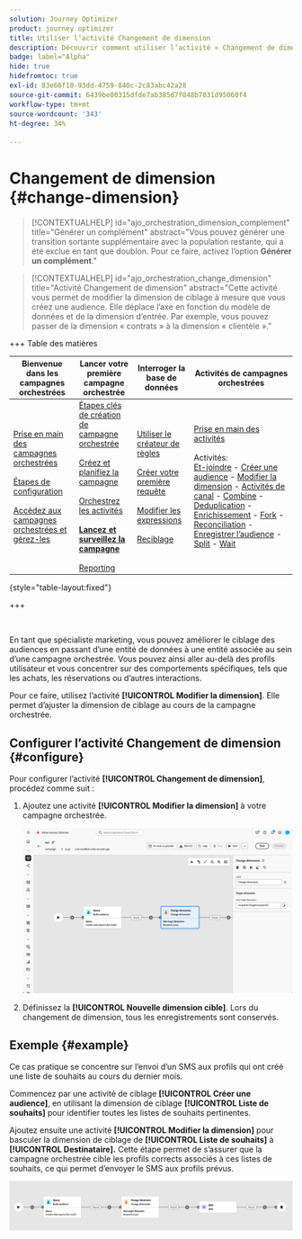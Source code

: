 ```yaml
---
solution: Journey Optimizer
product: journey optimizer
title: Utiliser l’activité Changement de dimension
description: Découvrir comment utiliser l’activité « Changement de dimension »
badge: label="Alpha"
hide: true
hidefromtoc: true
exl-id: 83e66f10-93dd-4759-840c-2c83abc42a28
source-git-commit: 6439be00315dfde7ab385d7f848b7031d95060f4
workflow-type: tm+mt
source-wordcount: '343'
ht-degree: 34%

---
```


# Changement de dimension {#change-dimension}

>[!CONTEXTUALHELP]
>id="ajo_orchestration_dimension_complement"
>title="Générer un complément"
>abstract="Vous pouvez générer une transition sortante supplémentaire avec la population restante, qui a été exclue en tant que doublon. Pour ce faire, activez l’option **Générer un complément**."

>[!CONTEXTUALHELP]
>id="ajo_orchestration_change_dimension"
>title="Activité Changement de dimension"
>abstract="Cette activité vous permet de modifier la dimension de ciblage à mesure que vous créez une audience. Elle déplace l’axe en fonction du modèle de données et de la dimension d’entrée. Par exemple, vous pouvez passer de la dimension « contrats » à la dimension « clientèle »."

+++ Table des matières

| Bienvenue dans les campagnes orchestrées | Lancer votre première campagne orchestrée | Interroger la base de données | Activités de campagnes orchestrées |
|---|---|---|---|
| [Prise en main des campagnes orchestrées](gs-orchestrated-campaigns.md)<br/><br/>[Étapes de configuration](configuration-steps.md)<br/><br/>[Accédez aux campagnes orchestrées et gérez-les](access-manage-orchestrated-campaigns.md) | [Étapes clés de création de campagne orchestrée](gs-campaign-creation.md)<br/><br/>[Créez et planifiez la campagne](create-orchestrated-campaign.md)<br/><br/>[Orchestrez les activités](orchestrate-activities.md)<br/><br/><b>[Lancez et surveillez la campagne](start-monitor-campaigns.md)</b><br/><br/>[Reporting](reporting-campaigns.md) | [Utiliser le créateur de règles](orchestrated-rule-builder.md)<br/><br/>[Créer votre première requête](build-query.md)<br/><br/>[Modifier les expressions](edit-expressions.md)<br/><br/>[Reciblage](retarget.md) | [Prise en main des activités](activities/about-activities.md)<br/><br/>Activités:<br/>[Et-joindre](activities/and-join.md) - [Créer une audience](activities/build-audience.md) - [Modifier la dimension](activities/change-dimension.md) - [Activités de canal](activities/channels.md) - [Combine](activities/combine.md) - [Deduplication](activities/deduplication.md) - [Enrichissement](activities/enrichment.md) - [Fork](activities/fork.md) - [Reconciliation](activities/reconciliation.md) - [Enregistrer l’audience](save-audience.md) - [Split](activities/split.md) - [Wait](activities/wait.md) |

{style="table-layout:fixed"}

+++

<br/>

En tant que spécialiste marketing, vous pouvez améliorer le ciblage des audiences en passant d’une entité de données à une entité associée au sein d’une campagne orchestrée. Vous pouvez ainsi aller au-delà des profils utilisateur et vous concentrer sur des comportements spécifiques, tels que les achats, les réservations ou d’autres interactions.

Pour ce faire, utilisez l’activité **[!UICONTROL Modifier la dimension]**. Elle permet d’ajuster la dimension de ciblage au cours de la campagne orchestrée.

<!--
>[!IMPORTANT]
>
>Please note that the **[!UICONTROL Change Dimension]** and **[!UICONTROL Change Data source]** activities should not be added in one row. If you need to use both activities consecutively, make sure you include an **[!UICONTROL Enrichement]** activity in between them. This ensures proper execution and prevents potential conflicts or errors.-->

## Configurer l’activité Changement de dimension {#configure}

Pour configurer l’activité **[!UICONTROL Changement de dimension]**, procédez comme suit :

1. Ajoutez une activité **[!UICONTROL Modifier la dimension]** à votre campagne orchestrée.

   ![](../assets/orchestrated-change-dimension.png)

1. Définissez la **[!UICONTROL Nouvelle dimension cible]**. Lors du changement de dimension, tous les enregistrements sont conservés.


## Exemple {#example}

Ce cas pratique se concentre sur l’envoi d’un SMS aux profils qui ont créé une liste de souhaits au cours du dernier mois.

Commencez par une activité de ciblage **[!UICONTROL Créer une audience]**, en utilisant la dimension de ciblage **[!UICONTROL Liste de souhaits]** pour identifier toutes les listes de souhaits pertinentes.

Ajoutez ensuite une activité **[!UICONTROL Modifier la dimension]** pour basculer la dimension de ciblage de **[!UICONTROL Liste de souhaits]** à **[!UICONTROL Destinataire].** Cette étape permet de s’assurer que la campagne orchestrée cible les profils corrects associés à ces listes de souhaits, ce qui permet d’envoyer le SMS aux profils prévus.

![](../assets/orchestrated-change-dimension-example.png)
